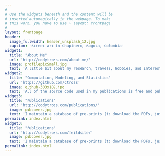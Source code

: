 ```yaml
---
#
# Use the widgets beneath and the content will be
# inserted automagically in the webpage. To make
# this work, you have to use › layout: frontpage
#
layout: frontpage
header:
  image_fullwidth: header_unsplash_12.jpg
  caption: 'Street art in Chapinero, Bogota, Colombia'
widget1:
  title: "About Me"
  url: 'http://codytross.com/about-me/'
  image: profilepicSmall.jpg
  text: 'A little bit about my research, travels, hobbies, and interests.'
widget2:
  title: "Computation, Modeling, and Statistics"
  url: 'https://github.com/ctross'
  image: github-303x182.jpg
  text: 'All of the source code used in my publications is free and publically available. Make it your own and do with it what you want. Grab your copy or clone whole projects at GitHub. Let me know what you use it for via Twitter <a href="http://twitter.com/mindismoving">@mindismoving</a>.'
widget3:
  title: "Publications"
  url: 'http://codytross.com/publications/'
  image: pubcover.jpg
  text: 'I maintain a database of pre-prints (to download the PDFs, just click "Raw", after opening the preprint in the GitHub browser), BibTeX citations, abstracts, erratum, and data/code repositiorys for all of my publications.'
permalink: index.html
widget3:
  title: "Publications"
  url: 'http://codytross.com/feildsite/'
  image: pubcover.jpg
  text: 'I maintain a database of pre-prints (to download the PDFs, just click "Raw", after opening the preprint in the GitHub browser), BibTeX citations, abstracts, erratum, and data/code repositiorys for all of my publications.'
permalink: index.html
---
```

